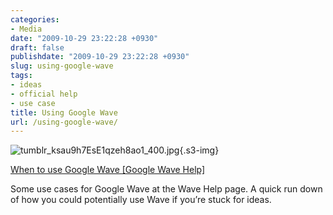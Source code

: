 ```yaml
---
categories:
- Media
date: "2009-10-29 23:22:28 +0930"
draft: false
publishdate: "2009-10-29 23:22:28 +0930"
slug: using-google-wave
tags:
- ideas
- official help
- use case
title: Using Google Wave
url: /using-google-wave/
---
```

![tumblr\_ksau9h7EsE1qzeh8ao1\_400.jpg](https://turbo.geekorium.com.au/images/tumblr_ksau9h7EsE1qzeh8ao1_400.jpg){.s3-img}

[When to use Google Wave \[Google Wave
Help\]](http://wave.google.com/using-wave.html)

Some use cases for Google Wave at the Wave Help page. A quick run down
of how you could potentially use Wave if you’re stuck for ideas.
